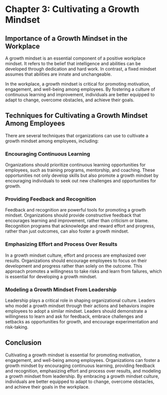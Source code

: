 Chapter 3: Cultivating a Growth Mindset
=======================================

Importance of a Growth Mindset in the Workplace
-----------------------------------------------

A growth mindset is an essential component of a positive workplace mindset. It refers to the belief that intelligence and abilities can be developed through dedication and hard work. In contrast, a fixed mindset assumes that abilities are innate and unchangeable.

In the workplace, a growth mindset is critical for promoting motivation, engagement, and well-being among employees. By fostering a culture of continuous learning and improvement, individuals are better equipped to adapt to change, overcome obstacles, and achieve their goals.

Techniques for Cultivating a Growth Mindset Among Employees
-----------------------------------------------------------

There are several techniques that organizations can use to cultivate a growth mindset among employees, including:

### Encouraging Continuous Learning

Organizations should prioritize continuous learning opportunities for employees, such as training programs, mentorship, and coaching. These opportunities not only develop skills but also promote a growth mindset by encouraging individuals to seek out new challenges and opportunities for growth.

### Providing Feedback and Recognition

Feedback and recognition are powerful tools for promoting a growth mindset. Organizations should provide constructive feedback that encourages learning and improvement, rather than criticism or blame. Recognition programs that acknowledge and reward effort and progress, rather than just outcomes, can also foster a growth mindset.

### Emphasizing Effort and Process Over Results

In a growth mindset culture, effort and process are emphasized over results. Organizations should encourage employees to focus on their development and progress rather than solely on the outcome. This approach promotes a willingness to take risks and learn from failures, which is essential for developing a growth mindset.

### Modeling a Growth Mindset From Leadership

Leadership plays a critical role in shaping organizational culture. Leaders who model a growth mindset through their actions and behaviors inspire employees to adopt a similar mindset. Leaders should demonstrate a willingness to learn and ask for feedback, embrace challenges and setbacks as opportunities for growth, and encourage experimentation and risk-taking.

Conclusion
----------

Cultivating a growth mindset is essential for promoting motivation, engagement, and well-being among employees. Organizations can foster a growth mindset by encouraging continuous learning, providing feedback and recognition, emphasizing effort and process over results, and modeling a growth mindset from leadership. By embracing a growth mindset culture, individuals are better equipped to adapt to change, overcome obstacles, and achieve their goals in the workplace.
